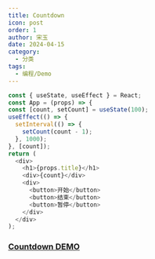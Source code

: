```yaml
---
title: Countdown
icon: post
order: 1
author: 宋玉
date: 2024-04-15
category:
  - 分类
tags:
  - 编程/Demo
---
```

```js
const { useState, useEffect } = React;
const App = (props) => {
const [count, setCount] = useState(100);
useEffect(() => {
  setInterval(() => {
	setCount(count - 1);
  }, 1000);
}, [count]);
return (
  <div>
	<h1>{props.title}</h1>
	<div>{count}</div>
	<div>
	  <button>开始</button>
	  <button>结束</button>
	  <button>暂停</button>
	</div>
  </div>
);
```

### [Countdown DEMO](https://brain.songxingguo.com/demo/Countdown/Countdown.html)
  
<HtmlEditor  src="/demo/Countdown/Countdown.html"/>

